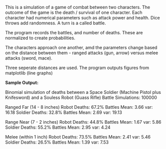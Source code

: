 This is a simulation of a game of combat between two characters. The outcome of the game is the death / survival of one character. Each character had numerical parameters such as 
attack power and health. Dice throws add randomness. A turn is a called battle.

The program records the battles, and number of deaths. These are normalized to create probabilities. 

The characters approach one another, amd the parameters change based on the distance between them - ranged attacks (gun, arrow) versus melee attacks (sword, mace). 

Three seperate distances are used. The program outputs figures from matplotlib (line graphs)

**Sample Output:**

Binomial simulation of deaths between a Space Soldier (Machine Pistol plus Knifesword) and a Souless Robot (Guass Rifle)
Battle Simulations: 100000

Ranged Far (14 - 8 inches)
Robot Deaths:   67.2% Battles Mean: 3.66 var: 16.18
Soldier Deaths: 32.8% Battles Mean: 2.69 var: 19.13
 
Range Near (7 - 2 inches)
Robot Deaths:   44.8% Battles Mean: 1.67 var: 5.86
Soldier Deaths: 55.2% Battles Mean: 2.95 var: 4.24
 
Melee (within 1 inch)
Robot Deaths:   73.5% Battles Mean: 2.41 var: 5.46
Soldier Deaths: 26.5% Battles Mean: 1.39 var: 7.53
 

